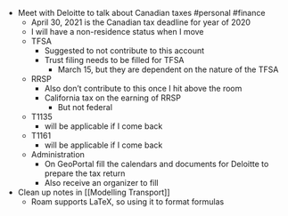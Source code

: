 - Meet with Deloitte to talk about Canadian taxes #personal #finance
    - April 30, 2021 is the Canadian tax deadline for year of 2020
    - I will have a non-residence status when I move
    - TFSA
        - Suggested to not contribute to this account
        - Trust filing needs to be filled for TFSA
            - March 15, but they are dependent on the nature of the TFSA
    - RRSP
        - Also don’t contribute to this once I hit above the room
        - California tax on the earning of RRSP
            - But not federal
    - T1135
        - will be applicable if I come back
    - T1161
        - will be applicable if I come back
    - Administration
        - On GeoPortal fill the calendars and documents for Deloitte to prepare the tax return
        - Also receive an organizer to fill
- Clean up notes in [[Modelling Transport]]
    - Roam supports LaTeX, so using it to format formulas
